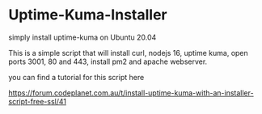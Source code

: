# Uptime-Kuma-Installer
simply install uptime-kuma on Ubuntu 20.04


This is a simple script that will install curl, nodejs 16, uptime kuma, open ports 3001, 80 and 443, install pm2 and apache webserver.


you can find a tutorial for this script here

https://forum.codeplanet.com.au/t/install-uptime-kuma-with-an-installer-script-free-ssl/41


